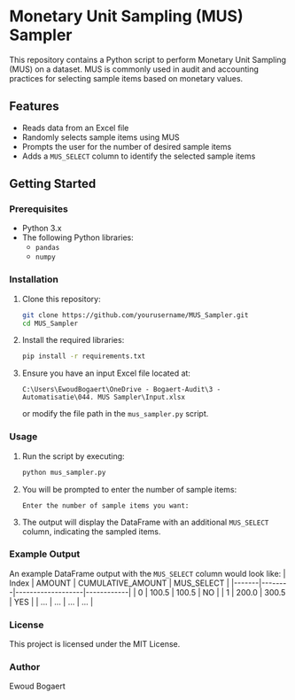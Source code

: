 # Monetary Unit Sampling (MUS) Sampler

This repository contains a Python script to perform Monetary Unit Sampling (MUS) on a dataset. MUS is commonly used in audit and accounting practices for selecting sample items based on monetary values. 

## Features
- Reads data from an Excel file
- Randomly selects sample items using MUS
- Prompts the user for the number of desired sample items
- Adds a `MUS_SELECT` column to identify the selected sample items

## Getting Started

### Prerequisites
- Python 3.x
- The following Python libraries:
  - `pandas`
  - `numpy`

### Installation

1. Clone this repository:
    ```bash
    git clone https://github.com/yourusername/MUS_Sampler.git
    cd MUS_Sampler
    ```

2. Install the required libraries:
    ```bash
    pip install -r requirements.txt
    ```

3. Ensure you have an input Excel file located at:
    ```
    C:\Users\EwoudBogaert\OneDrive - Bogaert-Audit\3 - Automatisatie\044. MUS Sampler\Input.xlsx
    ```
    or modify the file path in the `mus_sampler.py` script.

### Usage

1. Run the script by executing:
    ```bash
    python mus_sampler.py
    ```

2. You will be prompted to enter the number of sample items:
    ```plaintext
    Enter the number of sample items you want:
    ```

3. The output will display the DataFrame with an additional `MUS_SELECT` column, indicating the sampled items.

### Example Output
An example DataFrame output with the `MUS_SELECT` column would look like:
| Index | AMOUNT | CUMULATIVE_AMOUNT | MUS_SELECT |
|-------|--------|-------------------|------------|
| 0     | 100.5  | 100.5            | NO         |
| 1     | 200.0  | 300.5            | YES        |
| ...   | ...    | ...               | ...        |

### License
This project is licensed under the MIT License.

### Author
Ewoud Bogaert
